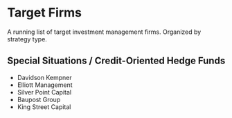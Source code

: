 # Target Firms

A running list of target investment management firms. Organized by strategy type.

## Special Situations / Credit-Oriented Hedge Funds
- Davidson Kempner
- Elliott Management
- Silver Point Capital
- Baupost Group
- King Street Capital